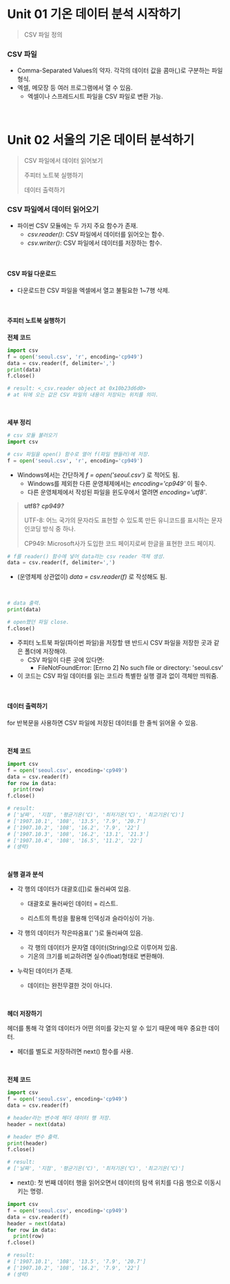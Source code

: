 # Unit 01 기온 데이터 분석 시작하기

> CSV 파일 정의

### CSV 파일

- Comma-Separated Values의 약자. 각각의 데이터 값을 콤마(,)로 구분하는 파일 형식.
- 엑셀, 메모장 등 여러 프로그램에서 열 수 있음.
  - 엑셀이나 스프레드시트 파일을 CSV 파일로 변환 가능.

<br>

# Unit 02 서울의 기온 데이터 분석하기 

> CSV 파일에서 데이터 읽어보기
>
> 주피터 노트북 실행하기
>
> 데이터 출력하기

### CSV 파일에서 데이터 읽어오기

- 파이썬 CSV 모듈에는 두 가지 주요 함수가 존재.
  - *csv.reader()*: CSV 파일에서 데이터를 읽어오는 함수.
  - *csv.writer()*: CSV 파일에서 데이터를 저장하는 함수.

<br>

#### CSV 파일 다운로드

- 다운로드한 CSV 파일을 엑셀에서 열고 불필요한 1~7행 삭제.

<br>

#### 주피터 노트북 실행하기

**전체 코드**

~~~python
import csv
f = open('seoul.csv', 'r', encoding='cp949')
data = csv.reader(f, delimiter=',')
print(data)
f.close()

# result: <_csv.reader object at 0x10b23d6d0>
# at 뒤에 오는 값은 CSV 파일의 내용이 저장되는 위치를 의미.
~~~

<br>

**세부 정리**

~~~python
# csv 모듈 불러오기
import csv

# csv 파일을 open() 함수로 열어 f(파일 핸들러)에 저장.
f = open('seoul.csv', 'r', encoding='cp949')
~~~

- Windows에서는</u> 간단하게 *f = open('seoul.csv')* 로 적어도 됨.
  - Windows를 제외한 다른 운영체제에서는 *encoding='cp949'* 이 필수.
  - 다른 운영체제에서 작성된 파일을 윈도우에서 열려면 *encoding='utf8'*.

> **utf8?**  ***cp949?***
>
> UTF-8: 어느 국가의 문자라도 표현할 수 있도록 만든 유니코드를 표시하는 문자 인코딩 방식 중 하나.
>
> CP949: Microsoft사가 도입한 코드 페이지로써 한글을 표현한 코드 페이지.

~~~python
# f를 reader() 함수에 넣어 data라는 csv reader 객체 생성.
data = csv.reader(f, delimiter=',')
~~~

- (운영체제 상관없이) *data = csv.reader(f)* 로 작성해도 됨.

<br>

~~~python
# data 출력.
print(data)

# open했던 파일 close.
f.close()
~~~

- 주피터 노트북 파일(파이썬 파일)을 저장할 땐 반드시 CSV 파일을 저장한 곳과 같은 폴더에 저장해야.
  - CSV 파일이 다른 곳에 있다면:
    - FileNotFoundError: [Errno 2] No such file or directory: 'seoul.csv'
- 이 코드는 CSV 파일 데이터를 읽는 코드라 특별한 실행 결과 없이 객체만 띄워줌.

<br>

#### 데이터 출력하기

for 반복문을 사용하면 CSV 파일에 저장된 데이터를 한 줄씩 읽어올 수 있음.

<br>

**전체 코드**

~~~python
import csv
f = open('seoul.csv', encoding='cp949')
data = csv.reader(f)
for row in data:
  print(row)
f.close()

# result:
# ['날짜', '지점', '평균기온(℃)', '최저기온(℃)', '최고기온(℃)']
# ['1907.10.1', '108', '13.5', '7.9', '20.7']
# ['1907.10.2', '108', '16.2', '7.9', '22']
# ['1907.10.3', '108', '16.2', '13.1', '21.3']
# ['1907.10.4', '108', '16.5', '11.2', '22']
# (생략)
~~~

<br>

**실행 결과 분석**

- 각 행의 데이터가 대괄호([])로 둘러싸여 있음.
  - 대괄호로 둘러싸인 데이터 = 리스트. 

  - 리스트의 특성을 활용해 인덱싱과 슬라이싱이 가능.

- 각 행의 데이터가 작은따옴표(' ')로 둘러싸여 있음.
  - 각 행의 데이터가 문자열 데이터(String)으로 이루어져 있음.
  - 기온의 크기를 비교하려면 실수(float)형태로 변환해야.

- 누락된 데이터가 존재.
  - 데이터는 완전무결한 것이 아니다.

<br>

**헤더 저장하기**

헤더를 통해 각 열의 데이터가 어떤 의미를 갖는지 알 수 있기 때문에 매우 중요한 데이터.

- 헤더를 별도로 저장하려면 next() 함수를 사용.

<br>

**전체 코드**

~~~python
import csv
f = open('seoul.csv', encoding='cp949')
data = csv.reader(f)

# header라는 변수에 헤더 데이터 행 저장.
header = next(data)

# header 변수 출력.
print(header)
f.close()

# result: 
# ['날짜', '지점', '평균기온(℃)', '최저기온(℃)', '최고기온(℃)']
~~~

- next(): 첫 번째 데이터 행을 읽어오면서 데이터의 탐색 위치를 다음 행으로 이동시키는 명령.

~~~python
import csv
f = open('seoul.csv', encoding='cp949')
data = csv.reader(f)
header = next(data)
for row in data:
  print(row)
f.close()

# result:
# ['1907.10.1', '108', '13.5', '7.9', '20.7']
# ['1907.10.2', '108', '16.2', '7.9', '22']
# (생략)
~~~

